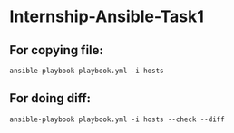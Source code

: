 # Internship-Ansible-Task1

## For copying file:
```
ansible-playbook playbook.yml -i hosts
```

## For doing diff:
```
ansible-playbook playbook.yml -i hosts --check --diff
```
